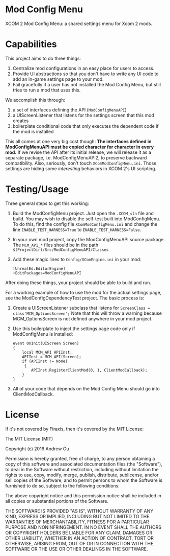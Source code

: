 # Mod Config Menu

XCOM 2 Mod Config Menu: a shared settings menu for Xcom 2 mods.

# Capabilities

This project aims to do three things:

1. Centralize mod configurations in an easy place for users to access.
2. Provide UI abstractions so that you don't have to write any UI code to add an in-game settings page to your mod.
3. Fail gracefully if a user has not installed the Mod Config Menu, but still tries to run a mod that uses this.

We accomplish this through:

1. a set of interfaces defining the API (`ModConfigMenuAPI`)
2. a UIScreenListener that listens for the settings screen that this mod creates
3. boilerplate conditional code that only executes the dependent code if the mod is installed

This all comes at one very big cost though: **The interfaces defined in ModConfigMenuAPI must be copied character for character in every mod.** If we revise the API after its initial release, we will release it as a separate package, i.e. ModConfigMenuAPI2, to preserve backward compatibility. Also, seriously, don't touch `XComModConfigMenu.ini`. Those settings are hiding some *interesting* behaviors in XCOM 2's UI scripting.

# Testing/Usage

Three general steps to get this working:

1. Build the ModConfigMenu project. Just open the `.XCOM_sln` file and build. You may wish to disable the self-test built into ModConfigMenu. To do this, find the config file `XComModConfigMenu.ini` and change the line `ENABLE_TEST_HARNESS=True` to `ENABLE_TEST_HARNESS=False`.
2. In your own mod project, copy the ModConfigMenuAPI source package. The `MCM_API_*` files should be in the path `$(ProjectDir)/Src/ModConfigMenuAPI/Classes`
3. Add these magic lines to `Config/XComEngine.ini` in your mod:

    ```
    [UnrealEd.EditorEngine]
    +EditPackages=ModConfigMenuAPI
    ```


After doing these things, your project should be able to build and run.

For a working example of how to use the mod for the actual settings page, see the ModConfigDependencyTest project. The basic process is:

1. Create a UIScreenListener subclass that listens for `ScreenClass = class'MCM_OptionsScreen';` Note that this will throw a warning because MCM_OptionsScreen is not defined anywhere in your mod project.
2. Use this boilerplate to inject the settings page code only if ModConfigMenu is installed:

    ```
    event OnInit(UIScreen Screen)
    {
        local MCM_API APIInst;
        APIInst = MCM_API(Screen);
        if (APIInst != None)
         {
            APIInst.RegisterClientMod(0, 1, ClientModCallback);
        }
    }
    ```

3. All of your code that depends on the Mod Config Menu should go into ClientModCallback.

# License

If it's not covered by Firaxis, then it's covered by the MIT License:

The MIT License (MIT)

Copyright (c) 2016 Andrew Gu

Permission is hereby granted, free of charge, to any person obtaining a copy
of this software and associated documentation files (the "Software"), to deal
in the Software without restriction, including without limitation the rights
to use, copy, modify, merge, publish, distribute, sublicense, and/or sell
copies of the Software, and to permit persons to whom the Software is
furnished to do so, subject to the following conditions:

The above copyright notice and this permission notice shall be included in all
copies or substantial portions of the Software.

THE SOFTWARE IS PROVIDED "AS IS", WITHOUT WARRANTY OF ANY KIND, EXPRESS OR
IMPLIED, INCLUDING BUT NOT LIMITED TO THE WARRANTIES OF MERCHANTABILITY,
FITNESS FOR A PARTICULAR PURPOSE AND NONINFRINGEMENT. IN NO EVENT SHALL THE
AUTHORS OR COPYRIGHT HOLDERS BE LIABLE FOR ANY CLAIM, DAMAGES OR OTHER
LIABILITY, WHETHER IN AN ACTION OF CONTRACT, TORT OR OTHERWISE, ARISING FROM,
OUT OF OR IN CONNECTION WITH THE SOFTWARE OR THE USE OR OTHER DEALINGS IN THE
SOFTWARE.

